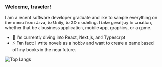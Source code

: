 ### Welcome, traveler!

I am a recent software developer graduate and like to sample everything on the menu from Java, to Unity, to 3D modeling. I take great joy in creation, whether that be a business application, mobile app, graphics, or a game. 

- 🌱 I'm currently diving into React, Next.js, and Typescript
- ⚡ Fun fact: I write novels as a hobby and want to create a game based off my books in the near future.

![Top Langs](https://github-readme-stats.vercel.app/api/top-langs/?username=bethanyhelwig&layout=compact)
